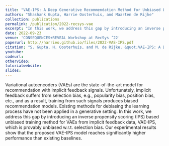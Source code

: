 ```yaml
---
title: "VAE-IPS: A Deep Generative Recommendation Method for Unbiased Learning from Implicit Feedback"
authors: "Shashank Gupta, Harrie Oosterhuis, and Maarten de Rijke"
collection: publications
permalink: /publication/2022-recsys-vae
excerpt: "In this work, we address this gap by introducing an inverse propensity scoring (IPS) based unbiased training method for VAEs from implicit feedback data, VAE-IPS, which is provably unbiased w.r.t. selection bias."
date: 2022-09-23
venue: 'CONSEQUENCES+REVEAL Workshop at RecSys ’22'
paperurl: http://harrieo.github.io/files/2022-VAE-IPS.pdf
citation: "S. Gupta, H. Oosterhuis, and M. de Rijke. &quot;VAE-IPS: A Deep Generative Recommendation Method for Unbiased Learning from Implicit Feedback.&quot; CONSEQUENCES+REVEAL Workshop at RecSys ’22, September 23, 2022, Seattle, USA."
youtube: 
codeurl: 
othervideo:
tutorialwebsite: 
slides: 
---
```


Variational autoencoders (VAEs) are the state-of-the-art model for recommendation with implicit feedback signals. Unfortunately, implicit feedback suffers from selection bias, e.g., popularity bias, position bias, etc., and as a result, training from such signals produces biased recommendation models. Existing methods for debiasing the learning process have not been applied in a generative setting. In this work, we address this gap by introducing an inverse propensity scoring (IPS) based unbiased training method for VAEs from implicit feedback data, VAE-IPS, which is provably unbiased w.r.t. selection bias. Our experimental results show that the proposed VAE-IPS model reaches significantly higher performance than existing baselines.